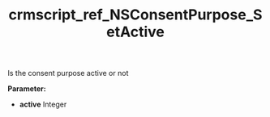 ﻿---
title: crmscript_ref_NSConsentPurpose_SetActive
description: NSConsentPurpose.SetActive(Integer active)
intellisense: NSConsentPurpose.SetActive
keywords: NSConsentPurpose, GetActive
so.topic: reference
---

Is the consent purpose active or not

**Parameter:** 
 - **active** Integer

